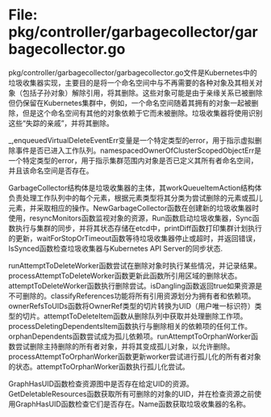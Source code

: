# File: pkg/controller/garbagecollector/garbagecollector.go

pkg/controller/garbagecollector/garbagecollector.go文件是Kubernetes中的垃圾收集器实现，主要目的是将一个命名空间中与不再需要的各种对象及其相关对象（包括子孙对象）解除引用，将其删除。这些对象可能是由于亲缘关系已被删除但仍保留在Kubernetes集群中，例如，一个命名空间随着其拥有的对象一起被删除，但是这个命名空间有其他的对象依赖于它而未被删除。垃圾收集器将使用识别这些“失踪的亲戚”，并将其删除。

_,enqueuedVirtualDeleteEventErr变量是一个特定类型的error，用于指示虚拟删除事件是否已进入工作队列。namespacedOwnerOfClusterScopedObjectErr是一个特定类型的error，用于指示集群范围内对象是否已定义其所有者命名空间，并且该命名空间是否存在。

GarbageCollector结构体是垃圾收集器的主体，其workQueueItemAction结构体负责处理工作队列中的每个元素，根据元素类型将其分类为尝试删除的元素或孤儿元素，并采取相应的操作。NewGarbageCollector函数在创建新的垃圾收集器时使用，resyncMonitors函数监视对象的资源，Run函数启动垃圾收集器，Sync函数执行与集群的同步，并将其状态存储在etcd中，printDiff函数打印集群计划执行的更新，waitForStopOrTimeout函数等待垃圾收集器停止或超时，并返回错误，IsSynced函数检查垃圾收集器与Kubernetes API Server的同步状态.

runAttemptToDeleteWorker函数尝试在删除对象时执行某些情况，并记录结果。processAttemptToDeleteWorker函数更新此函数所引用区域的删除状态。attemptToDeleteWorker函数执行删除尝试。isDangling函数返回true如果资源是不可删除的。classifyReferences功能将所有引用资源划分为拥有者和依赖项。ownerRefsToUIDs函数将OwnerRef类型的切片转换为UID（用户唯一标识符）类型的切片。attemptToDeleteItem函数从删除队列中获取并处理删除工作项。processDeletingDependentsItem函数执行与删除相关的依赖项的任何工作。orphanDependents函数尝试成为孤儿依赖项。runAttemptToOrphanWorker函数尝试删除主持删除的所有者对象，并将其变成孤儿对象，以允许删除。processAttemptToOrphanWorker函数更新worker尝试进行孤儿化的所有者对象的状态。attemptToOrphanWorker函数执行孤儿化尝试。

GraphHasUID函数检查资源图中是否存在给定UID的资源。GetDeletableResources函数获取所有可删除的对象的UID，并在检查资源之前使用GraphHasUID函数检查它们是否存在。Name函数获取垃圾收集器的名称。

